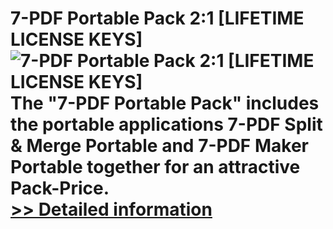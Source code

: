 # 7-PDF Portable Pack 2:1 [LIFETIME LICENSE KEYS]<br />![7-PDF Portable Pack 2:1 [LIFETIME LICENSE KEYS]](https://mycommerce.akamaized.net/api/pimages/P300332910/BIG/300332910.PNG)<br />The "7-PDF Portable Pack" includes the portable applications 7-PDF Split & Merge Portable and 7-PDF Maker Portable together for an attractive Pack-Price.<br />[>> Detailed information](https://secure.shareit.com/shareit/product.html?productid=300332910&affiliateid=200057808)